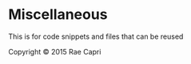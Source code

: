 # Miscellaneous

This is for code snippets and files that can be reused

Copyright &copy; 2015 Rae Capri
